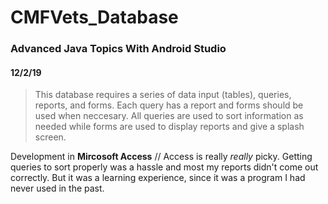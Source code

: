 # CMFVets_Database

### Advanced Java Topics With Android Studio

#### 12/2/19

> This database requires a series of data input (tables), queries, reports, and forms. Each query has a report and forms should be used when neccesary. All queries are used to sort information as needed while forms are used to display reports and give a splash screen. 

Development in **Mircosoft Access** // Access is really *really* picky. Getting queries to sort properly was a hassle and most my reports didn't come out correctly. But it was a learning experience, since it was a program I had never used in the past.

